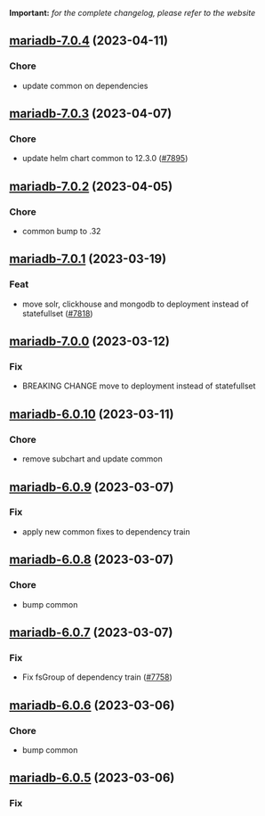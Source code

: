**Important:**
*for the complete changelog, please refer to the website*




## [mariadb-7.0.4](https://github.com/truecharts/charts/compare/mariadb-7.0.3...mariadb-7.0.4) (2023-04-11)

### Chore

- update common on dependencies
  
  


## [mariadb-7.0.3](https://github.com/truecharts/charts/compare/mariadb-7.0.2...mariadb-7.0.3) (2023-04-07)

### Chore

- update helm chart common to 12.3.0 ([#7895](https://github.com/truecharts/charts/issues/7895))
  
  


## [mariadb-7.0.2](https://github.com/truecharts/charts/compare/mariadb-7.0.1...mariadb-7.0.2) (2023-04-05)

### Chore

- common bump to .32
  
  


## [mariadb-7.0.1](https://github.com/truecharts/charts/compare/mariadb-7.0.0...mariadb-7.0.1) (2023-03-19)

### Feat

- move solr, clickhouse and mongodb to deployment instead of statefullset ([#7818](https://github.com/truecharts/charts/issues/7818))
  
  


## [mariadb-7.0.0](https://github.com/truecharts/charts/compare/mariadb-6.0.10...mariadb-7.0.0) (2023-03-12)

### Fix

- BREAKING CHANGE move to deployment instead of statefullset
  
  


## [mariadb-6.0.10](https://github.com/truecharts/charts/compare/mariadb-6.0.9...mariadb-6.0.10) (2023-03-11)

### Chore

- remove subchart and update common
  
  


## [mariadb-6.0.9](https://github.com/truecharts/charts/compare/mariadb-6.0.8...mariadb-6.0.9) (2023-03-07)

### Fix

- apply new common fixes to dependency train
  
  


## [mariadb-6.0.8](https://github.com/truecharts/charts/compare/mariadb-6.0.7...mariadb-6.0.8) (2023-03-07)

### Chore

- bump common
  
  


## [mariadb-6.0.7](https://github.com/truecharts/charts/compare/mariadb-6.0.6...mariadb-6.0.7) (2023-03-07)

### Fix

- Fix fsGroup of dependency train ([#7758](https://github.com/truecharts/charts/issues/7758))
  
  


## [mariadb-6.0.6](https://github.com/truecharts/charts/compare/mariadb-6.0.5...mariadb-6.0.6) (2023-03-06)

### Chore

- bump common
  
  


## [mariadb-6.0.5](https://github.com/truecharts/charts/compare/mariadb-6.0.4...mariadb-6.0.5) (2023-03-06)

### Fix
